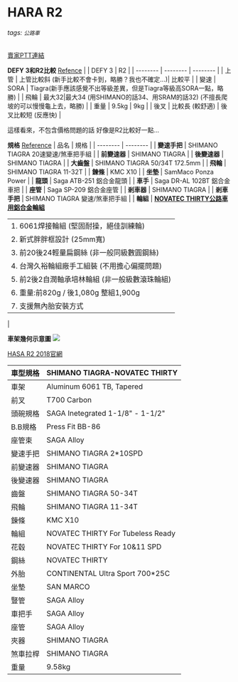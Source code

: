 # HARA R2

###### tags: `公路車`

[賣家PTT連結](https://www.ptt.cc/bbs/bicycle/M.1504917266.A.69F.html)


**DEFY 3和R2比較**
[Refence](https://www.mobile01.com/topicdetail.php?f=316&t=4789485#60093731)
|  | DEFY 3 | R2 |
| -------- | -------- | -------- |
| 上管 | 上管比較斜 (新手比較不會卡到，略勝？我也不確定...)| 比較平     |
| 變速 | SORA | Tiagra(新手應該感覺不出等級差異，但是Tiagra等級高SORA一點，略勝) |
| 飛輪 | 最大32|最大34 (用SHIMANO的話34、用SRAM的話32) (不擅長爬坡的可以慢慢龜上去，略勝) |
| 重量 | 9.5kg | 9kg |
| 後叉 | 比較長 (較舒適) | 後叉比較短 (反應快) |

這樣看來，不包含價格問題的話
好像是R2比較好一點...



**規格**
[Reference](http://goods.ruten.com.tw/item/show?21205263094868)
| 品名 | 規格 |
| -------- | -------- |
| **變速手把** | SHIMANO TIAGRA 20速變速/煞車把手組 |
| **前變速器** | SHIMANO TIAGRA |
| **後變速器** | SHIMANO TIAGRA |
| **大齒盤** | SHIMANO TIAGRA 50/34T 172.5mm |
| **飛輪** | SHIMANO TIAGRA 11-32T |
| **鍊條** | KMC X10 |
| **坐墊** | SamMaco Ponza Power |
| **龍頭** | Saga ATB-251 鋁合金龍頭 |
| **車手** | Saga DR-AL 102BT 鋁合金車把 |
| **座管** | Saga SP-209 鋁合金座管 |
| **剎車器** | SHIMANO TIAGRA |
| **剎車手把** | SHIMANO TIAGRA 變速/煞車把手組 |
| **輪組** | [**NOVATEC THIRTY公路車用鋁合金輪組**](http://goods.ruten.com.tw/item/show?21625959529533)<table><tr><td>1. 6061焊接輪組 (堅固耐操，絕佳訓練輪)</td></tr><tr><td>2. 新式胖胖框設計 (25mm寬)</td></tr><tr><td>3. 前20後24輕量扁鋼絲 (非一般同級數圓鋼絲)</td></tr><tr><td>4. 台灣久裕輪組廠手工組裝 (不用擔心偏擺問題)</td></tr><tr><td>5. 前2後2自潤軸承培林輪組 (非一般級數滾珠輪組)</td></tr><tr><td>6. 重量:前820g / 後1,080g 整組1,900g</td></tr><tr><td>7. 支援無內胎安裝方式</td></tr></table>|


**車架幾何示意圖**
![](http://i.imgur.com/Zrr7xl6.jpg)
  

[HASA R2 2018官網](http://www.hasa.com.tw/webls-zh-tw/product-R2-R2-2018.html)

| 車型規格 | SHIMANO TIAGRA-NOVATEC THIRTY |
| -- | -- |
| 車架 | Aluminum 6061 TB, Tapered |
| 前叉 | T700 Carbon |
| 頭碗規格 | SAGA Inetegrated 1-1/8" - 1-1/2" |
| B.B規格 | Press Fit BB-86 |
| 座管束 | SAGA Alloy |
| 變速手把 | SHIMANO TIAGRA 2\*10SPD |
| 前變速器 | SHIMANO TIAGRA |
| 後變速器 |SHIMANO TIAGRA |
| 齒盤 | SHIMANO TIAGRA 50-34T |
| 飛輪 | SHIMANO TIAGRA 11-34T |
| 鍊條 | KMC X10 |
| 輪組 | NOVATEC THIRTY For Tubeless Ready |
|花毂 | NOVATEC THIRTY For 10&11 SPD |
|鋼絲 | NOVATEC THIRTY |
|外胎 | CONTINENTAL Ultra Sport 700\*25C |
| 坐墊 | SAN MARCO |
| 豎管 | SAGA Alloy |
| 車把手 | SAGA Alloy |
| 座管 | SAGA Alloy |
| 夾器 | SHIMANO TIAGRA |
| 煞車拉桿 | SHIMANO TIAGRA |
| 重量 | 9.58kg |